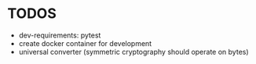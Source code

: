# TODOS

* dev-requirements: pytest
* create docker container for development
* universal converter (symmetric cryptography should operate on bytes)
